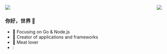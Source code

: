 ![](https://github.com/betty200744/betty200744/blob/master/header.png)
<img align="right" src="https://github-readme-stats.vercel.app/api?username=betty200744&show_icons=true&icon_color=CE1D2D&text_color=718096&bg_color=ffffff&hide_title=true" />



### 你好，世界 👋

- :orange_book: Focusing on  Go & Node.js 
- :hammer: Creator of applications and frameworks
- :meat_on_bone: Meat lover
- :
